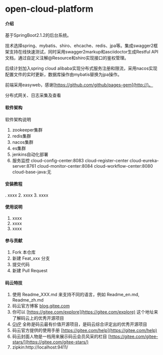 # open-cloud-platform

#### 介绍
基于SpringBoot2.1.2的后台系统。

技术选择spring、mybatis、shiro、ehcache、redis、jpa等。集成swagger2框架支持在线快速测试，同时采用swagger2markup和asciidoctor生成Restful API文档，通过自定义注解@Resource和shiro实现接口的鉴权管理。

后续计划加入spring cloud alibaba实现分布式服务注册和限流，采用nacos实现配置文件的实时更新，数据库操作由mybatis替换为jpa操作。

前端采用easyweb，感谢[https://github.com/github/pages-gem](http://)。

分布式网关、日志采集及查看
#### 软件架构
软件架构说明
1. zookeeper集群
2. redis集群
3. nacos集群
4. es集群
5. jenkins自动化部署
6. 服务监控
    cloud-config-center:8083
    cloud-register-center
        cloud-eureka-server:8761
    cloud-monitor-center:8084
    cloud-workflow-center:8080
    cloud-base-java:无

#### 安装教程
. xxxx
2. xxxx
3. xxxx

#### 使用说明

1. xxxx
2. xxxx
3. xxxx

#### 参与贡献

1. Fork 本仓库
2. 新建 Feat_xxx 分支
3. 提交代码
4. 新建 Pull Request


#### 码云特技

1. 使用 Readme\_XXX.md 来支持不同的语言，例如 Readme\_en.md, Readme\_zh.md
2. 码云官方博客 [blog.gitee.com](https://blog.gitee.com)
3. 你可以 [https://gitee.com/explore](https://gitee.com/explore) 这个地址来了解码云上的优秀开源项目
4. [GVP](https://gitee.com/gvp) 全称是码云最有价值开源项目，是码云综合评定出的优秀开源项目
5. 码云官方提供的使用手册 [https://gitee.com/help](https://gitee.com/help)
6. 码云封面人物是一档用来展示码云会员风采的栏目 [https://gitee.com/gitee-stars/](https://gitee.com/gitee-stars/)
7. zipkin:http://localhost:9411/